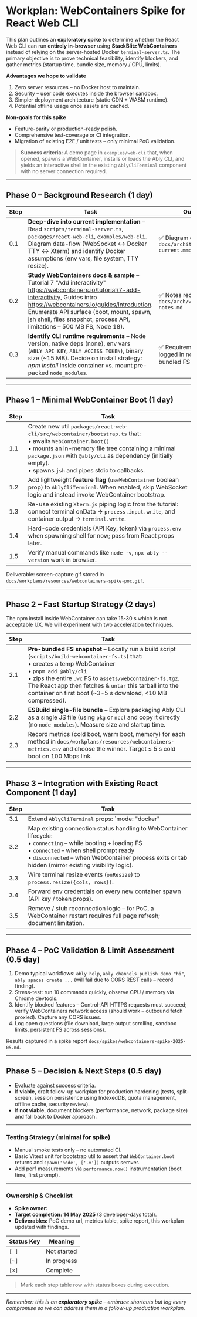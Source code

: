 # Workplan: WebContainers Spike for React Web CLI

This plan outlines an **exploratory spike** to determine whether the React Web CLI can run **entirely in-browser** using **StackBlitz WebContainers** instead of relying on the server-hosted Docker `terminal-server.ts`.  The primary objective is to prove technical feasibility, identify blockers, and gather metrics (startup time, bundle size, memory / CPU, limits).

**Advantages we hope to validate**

1. Zero server resources – no Docker host to maintain.
2. Security – user code executes inside the browser sandbox.
3. Simpler deployment architecture (static CDN + WASM runtime).
4. Potential offline usage once assets are cached.

**Non-goals for this spike**

* Feature-parity or production-ready polish.
* Comprehensive test-coverage or CI integration.
* Migration of existing E2E / unit tests – only minimal PoC validation.

> **Success criteria:** A demo page in `examples/web-cli` that, when opened, spawns a WebContainer, installs or loads the Ably CLI, and yields an interactive shell in the existing `AblyCliTerminal` component with no server connection required.

---

## Phase 0 – Background Research (1 day)

| Step | Task | Outcome |
|------|------|---------|
| 0.1 | **Deep-dive into current implementation** – Read `scripts/terminal-server.ts`, `packages/react-web-cli`, `examples/web-cli`. Diagram data-flow (WebSocket ↔ Docker TTY ↔ Xterm) and identify Docker assumptions (env vars, file system, TTY resize). | ✅ Diagram created at `docs/architecture/webcli-current.mmd` |
| 0.2 | **Study WebContainers docs & sample** – Tutorial 7 "Add interactivity" <https://webcontainers.io/tutorial/7-add-interactivity>, Guides intro <https://webcontainers.io/guides/introduction>.  Enumerate API surface (boot, mount, spawn, jsh shell, files snapshot, process API, limitations – 500 MB FS, Node 18). | ✅ Notes recorded in `docs/arch/webcontainers-notes.md` |
| 0.3 | **Identify CLI runtime requirements** – Node version, native deps (none), env vars (`ABLY_API_KEY`, `ABLY_ACCESS_TOKEN`), binary size (~15 MB).  Decide on install strategy: *npm install* inside container vs. mount pre-packed `node_modules`. | ✅ Requirements & decision logged in notes (pre-bundled FS chosen) |

---

## Phase 1 – Minimal WebContainer Boot (1 day)

| Step | Task |
|------|------|
| 1.1 | Create new util `packages/react-web-cli/src/webcontainer/bootstrap.ts` that: <br>• awaits `WebContainer.boot()` <br>• mounts an in-memory file tree containing a minimal `package.json` with `@ably/cli` as dependency (initially empty). <br>• spawns `jsh` and pipes stdio to callbacks. |
| 1.2 | Add lightweight **feature flag** (`useWebContainer` boolean prop) to `AblyCliTerminal`.  When enabled, skip WebSocket logic and instead invoke WebContainer bootstrap.
| 1.3 | Re-use existing `Xterm.js` piping logic from the tutorial: connect terminal onData → `process.input.write`, and container output → `terminal.write`.
| 1.4 | Hard-code credentials (API Key, token) via `process.env` when spawning shell for now; pass from React props later.
| 1.5 | Verify manual commands like `node -v`, `npx ably --version` work in browser.

Deliverable: screen-capture gif stored in `docs/workplans/resources/webcontainers-spike-poc.gif`.

---

## Phase 2 – Fast Startup Strategy (2 days)

The npm install inside WebContainer can take 15-30 s which is not acceptable UX.  We will experiment with two acceleration techniques.

| Step | Task |
|------|------|
| 2.1 | **Pre-bundled FS snapshot** – Locally run a build script (`scripts/build-webcontainer-fs.ts`) that:<br>• creates a temp WebContainer<br>• `pnpm add @ably/cli`<br>• zips the entire `.wc` FS to `assets/webcontainer-fs.tgz`.<br>The React app then fetches & `untar` this tarball into the container on first boot (~3-5 s download, <10 MB compressed). |
| 2.2 | **ESBuild single-file bundle** – Explore packaging Ably CLI as a single JS file (using `pkg` or `ncc`) and copy it directly (no `node_modules`).  Measure size and startup time. |
| 2.3 | Record metrics (cold boot, warm boot, memory) for each method in `docs/workplans/resources/webcontainers-metrics.csv` and choose the winner.  Target ≤ 5 s cold boot on 100 Mbps link. |

---

## Phase 3 – Integration with Existing React Component (1 day)

| Step | Task |
|------|------|
| 3.1 | Extend `AblyCliTerminal` props: `mode: "docker" | "webcontainer"` (default `docker`).  Preserve backwards compatibility.
| 3.2 | Map existing connection status handling to WebContainer lifecycle:<br>• `connecting` – while booting + loading FS<br>• `connected` – when shell prompt ready<br>• `disconnected` – when WebContainer process exits or tab hidden (mirror existing visibility logic). |
| 3.3 | Wire terminal resize events (`onResize`) to `process.resize({cols, rows})`.
| 3.4 | Forward env credentials on every new container spawn (API key / token props).
| 3.5 | Remove / stub reconnection logic – for PoC, a WebContainer restart requires full page refresh; document limitation. |

---

## Phase 4 – PoC Validation & Limit Assessment (0.5 day)

1. Demo typical workflows: `ably help`, `ably channels publish demo "hi"`, `ably spaces create ...` (will fail due to CORS REST calls – record finding).
2. Stress-test: run 10 commands quickly, observe CPU / memory via Chrome devtools.
3. Identify blocked features – Control-API HTTPS requests must succeed; verify WebContainers network access (should work – outbound fetch proxied).  Capture any CORS issues.
4. Log open questions (file download, large output scrolling, sandbox limits, persistent FS across sessions).

Results captured in a spike report `docs/spikes/webcontainers-spike-2025-05.md`.

---

## Phase 5 – Decision & Next Steps (0.5 day)

* Evaluate against success criteria.
* If **viable**, draft follow-up workplan for production hardening (tests, split-screen, session persistence using IndexedDB, quota management, offline cache, security review).
* If **not viable**, document blockers (performance, network, package size) and fall back to Docker approach.

---

### Testing Strategy (minimal for spike)

* Manual smoke tests only – no automated CI.
* Basic Vitest unit for bootstrap util to assert that `WebContainer.boot` returns and `spawn('node', ['-v'])` outputs semver.
* Add perf measurements via `performance.now()` instrumentation (boot time, first prompt).

---

### Ownership & Checklist

* **Spike owner:** _<your name>_
* **Target completion:** **14 May 2025** (3 developer-days total).
* **Deliverables:** PoC demo url, metrics table, spike report, this workplan updated with findings.

| Status Key | Meaning |
|------------|---------|
| `[ ]` | Not started |
| `[~]` | In progress |
| `[x]` | Complete |

> Mark each step table row with status boxes during execution.

---

*Remember: this is an **exploratory spike** – embrace shortcuts but log every compromise so we can address them in a follow-up production workplan.* 